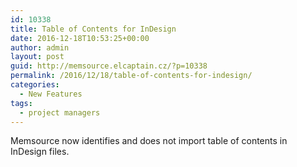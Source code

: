 ```yaml
---
id: 10338
title: Table of Contents for InDesign
date: 2016-12-18T10:53:25+00:00
author: admin
layout: post
guid: http://memsource.elcaptain.cz/?p=10338
permalink: /2016/12/18/table-of-contents-for-indesign/
categories:
  - New Features
tags:
  - project managers
---
```

Memsource now identifies and does not import table of contents in InDesign files.
